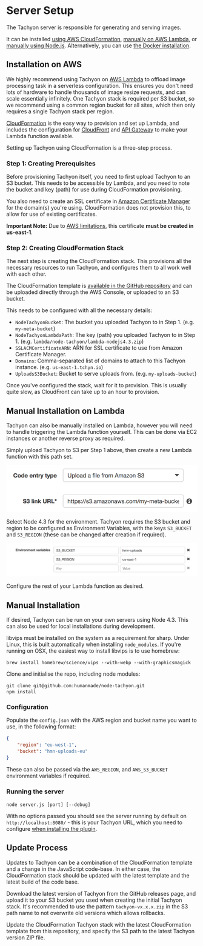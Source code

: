# Server Setup

The Tachyon server is responsible for generating and serving images.

It can be installed [using AWS CloudFormation](#installation-on-aws), [manually on AWS Lambda](#manual-installation-on-lambda), or [manually using Node.js](#manual-installation). Alternatively, you can use [the Docker installation](docker.md).


## Installation on AWS

We highly recommend using Tachyon on [AWS Lambda](https://aws.amazon.com/lambda/details/) to offload image processing task in a serverless configuration. This ensures you don't need lots of hardware to handle thousands of image resize requests, and can scale essentially infinitely. One Tachyon stack is required per S3 bucket, so we recommend using a common region bucket for all sites, which then only requires a single Tachyon stack per region.

[CloudFormation](https://aws.amazon.com/cloudformation/) is the easy way to provision and set up Lambda, and includes the configuration for [CloudFront](https://aws.amazon.com/cloudfront/) and [API Gateway](https://aws.amazon.com/api-gateway/) to make your Lambda function available.

Setting up Tachyon using CloudFormation is a three-step process.


### Step 1: Creating Prerequisites

Before provisioning Tachyon itself, you need to first upload Tachyon to an S3 bucket. This needs to be accessible by Lambda, and you need to note the bucket and key (path) for use during CloudFormation provisioning.

You also need to create an SSL certificate in [Amazon Certificate Manager](https://aws.amazon.com/certificate-manager/) for the domain(s) you're using. CloudFormation does not provision this, to allow for use of existing certificates.

**Important Note:** Due to [AWS limitations](http://docs.aws.amazon.com/AWSCloudFormation/latest/UserGuide/aws-properties-cloudfront-distributionconfig-viewercertificate.html#cfn-cloudfront-distributionconfig-viewercertificate-acmcertificatearn), this certificate **must be created in us-east-1**.


### Step 2: Creating CloudFormation Stack

The next step is creating the CloudFormation stack. This provisions all the necessary resources to run Tachyon, and configures them to all work well with each other.

The CloudFormation template is [available in the GitHub repository](https://github.com/humanmade/tachyon/blob/master/cloudformation-template.json) and can be uploaded directly through the AWS Console, or uploaded to an S3 bucket.

This needs to be configured with all the necessary details:

* `NodeTachyonBucket`: The bucket you uploaded Tachyon to in Step 1. (e.g. `my-meta-bucket`)
* `NodeTachyonLambdaPath`: The key (path) you uploaded Tachyon to in Step 1. (e.g. `lambda/node-tachyon/lambda-nodejs4.3.zip`)
* `SSLACMCertificateARN`: ARN for SSL certificate to use from Amazon Certificate Manager.
* `Domains`: Comma-separated list of domains to attach to this Tachyon instance. (e.g. `us-east-1.tchyn.io`)
* `UploadsS3Bucket`: Bucket to serve uploads from. (e.g. `my-uploads-bucket`)

Once you've configured the stack, wait for it to provision. This is usually quite slow, as CloudFront can take up to an hour to provision.


## Manual Installation on Lambda

Tachyon can also be manually installed on Lambda, however you will need to handle triggering the Lambda function yourself. This can be done via EC2 instances or another reverse proxy as required.

Simply upload Tachyon to S3 per Step 1 above, then create a new Lambda function with this path set.

![](lambda-upload.png)

Select Node 4.3 for the environment. Tachyon requires the S3 bucket and region to be configured as Environment Variables, with the keys `S3_BUCKET` and `S3_REGION` (these can be changed after creation if required).

![](lambda-env.png)

Configure the rest of your Lambda function as desired.


## Manual Installation

If desired, Tachyon can be run on your own servers using Node 4.3. This can also be used for local installations during development.

libvips must be installed on the system as a requirement for sharp. Under Linux, this is built automatically when installing `node_modules`. If you're running on OSX, the easiest way to install libvips is to use homebrew:

```
brew install homebrew/science/vips --with-webp --with-graphicsmagick
```

Clone and initialise the repo, including node modules:

```
git clone git@github.com:humanmade/node-tachyon.git
npm install
```


### Configuration

Populate the `config.json` with the AWS region and bucket name you want to use, in the following format:

```json
{
	"region": "eu-west-1",
	"bucket": "hmn-uploads-eu"
}
```

These can also be passed via the `AWS_REGION`, and `AWS_S3_BUCKET` environment variables if required.


### Running the server

```
node server.js [port] [--debug]
```

With no options passed you should see the server running by default on `http://localhost:8080/` - this is your Tachyon URL, which you need to configure [when installing the plugin](plugin.md).


## Update Process

Updates to Tachyon can be a combination of the CloudFormation template and a change in the JavaScript code-base. In either case, the CloudFormation stack should be updated with the latest template and the latest build of the code base.

Download the latest version of Tachyon from the GitHub releases page, and upload it to your S3 bucket you used when creating the initial Tachyon stack. It's recommended to use the pattern `tachyon-vx.x.x.zip` in the S3 path name to not overwrite old versions which allows rollbacks.

Update the CloudFormation Tachyon stack with the latest CloudFormation template from this repository, and specify the S3 path to the latest Tachyon version ZIP file.
